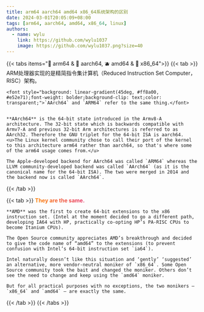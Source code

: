 ```yaml
---
title: arm64 aarch64 amd64 x86_64系统架构的区别
date: 2024-03-01T20:05:09+08:00
tags: [arm64, aarch64, amd64, x86_64, linux]
authors:
  - name: wylu
    link: https://github.com/wylu1037
    image: https://github.com/wylu1037.png?size=40
---
```


{{< tabs items="🍋 arm64 & 🍓 aarch64, 🫐 amd64 & 🍑 x86_64">}}
  {{< tab >}}
    ARM处理器实现的是精简指令集计算机（Reduced Instruction Set Computer，RISC）架构。

    <font style="background: linear-gradient(45deg, #ff8a00, #e52e71);font-weight: bolder;background-clip: text;color: transparent;">`AArch64` and `ARM64` refer to the same thing.</font>
    

    **AArch64** is the 64-bit state introduced in the Armv8-A architecture. The 32-bit state which is backwards compatible with Armv7-A and previous 32-bit Arm architectures is referred to as AArch32. Therefore the GNU triplet for the 64-bit ISA is aarch64. 
    <u>The Linux kernel community chose to call their port of the kernel to this architecture arm64 rather than aarch64, so that's where some of the arm64 usage comes from.</u>

    The Apple-developed backend for AArch64 was called `ARM64` whereas the LLVM community-developed backend was called `AArch64` (as it is the canonical name for the 64-bit ISA). The two were merged in 2014 and the backend now is called `AArch64`.
  {{< /tab >}}

  {{< tab >}}
    <font style="background: linear-gradient(45deg, #ff8a00, #e52e71);font-weight: bolder;background-clip: text;color: transparent;">They are the same.</font>

    **AMD** was the first to create 64-bit extensions to the x86 instruction set. (Intel at the moment decided to go a different path, developing IA64 with HP, practically co-opting HP’s PA-RISC CPUs to become Itanium CPUs).

    The Open Source community appreciates AMD’s breakthrough and decided to give the code name of “amd64” to the extensions (to prevent confusion with Intel’s 64-bit instruction set `ia64`).

    Intel naturally doesn’t like this situation and ‘gently’ ‘suggested’ an alternative, more vendor-neutral moniker of `x86_64`. Some Open Source community took the bait and changed the moniker. Others don’t see the need to change and keep using the `amd64` moniker.

    But for all practical purposes with no exceptions, the two monikers — `x86_64` and `amd64` — are exactly the same.
  {{< /tab >}}
{{< /tabs >}}


